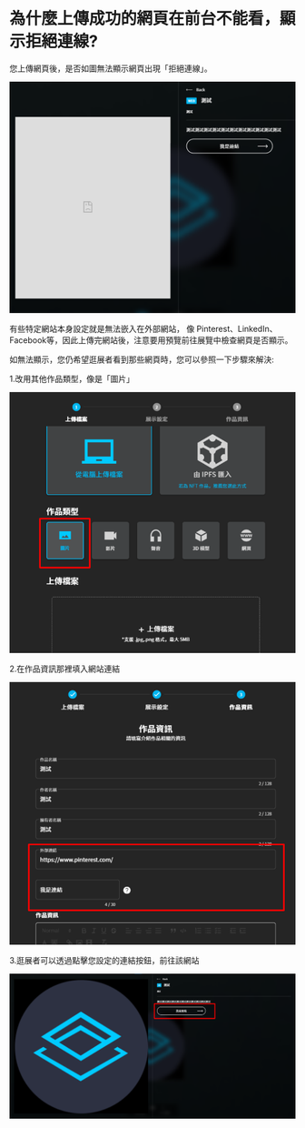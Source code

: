 # 為什麼上傳成功的網頁在前台不能看，顯示拒絕連線?

您上傳網頁後，是否如圖無法顯示網頁出現「拒絕連線」。

![](<../../../.gitbook/assets/螢幕擷取畫面 2022-05-23 132919.png>)

有些特定網站本身設定就是無法嵌入在外部網站， 像 Pinterest、LinkedIn、Facebook等，因此上傳完網站後，注意要用預覽前往展覽中檢查網頁是否顯示。

如無法顯示，您仍希望逛展者看到那些網頁時，您可以參照一下步驟來解決:

1.改用其他作品類型，像是「圖片」

![](<../../../.gitbook/assets/image (6) (1).png>)

2.在作品資訊那裡填入網站連結

![](<../../../.gitbook/assets/image (4) (1).png>)

3.逛展者可以透過點擊您設定的連結按鈕，前往該網站

![](<../../../.gitbook/assets/image (5) (1).png>)
